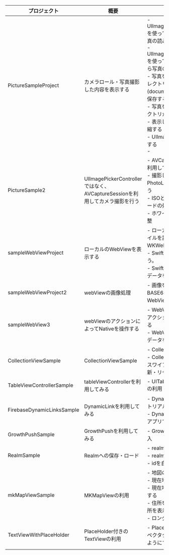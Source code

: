 |プロジェクト|概要|ポイント|
|---|---|---|
|PictureSampleProject|カメラロール・写真撮影した内容を表示する|- UIImagePickerControllerを使ってカメラからの写真の読み込み。<br> - UIImagePickerControllerを使ってカメラロールから写真の読み込み <br> - 写真をローカルのディレクトリ(documentDirectory)に保存する <br> - 写真をローカルディレクトリから読み込む<br> - 表示している写真を圧縮する <br> - UIImageの容量を取得する<br> - |
|PictureSample2|UIImagePickerControllerではなく、AVCaptureSessionを利用してカメラ撮影を行う| - AVCaptureSessionを利用してカメラ撮影<br> - 撮影した写真をPhotoLibraryに保存を行う<br> -  ISOとシャッタースピードの処理 <br> - ホワイトバランスの調整 |
|sampleWebViewProject|ローカルのWebViewを表示する| - ローカルのHTMLファイルを読み込んでWKWebViewに表示する<br> - SwiftからJS操作を行う。<br> - SwiftからWebViewにデータを受け渡す<br>|
|sampleWebViewProject2|webViewの画像処理| - 画像をUIImageをBASE64Encodeして、WebViewに受け渡す|
|sampleWebView3|webViewのアクションによってNativeを操作する| - WebView内で発火したアクションをキャッチする<br> - WebViewからNativeへデータを受け渡す|
|CollectionViewSample|CollectionViewSample| - CollectionViewの利用 <br> - CollectionViewを下にスワイプしてViewの更新・リセット|
|TableViewControllerSample|tableViewControllerを利用してみる| -  UITableViewControllerの利用|
|FirebaseDynamicLinksSample|DynamicLinkを利用してみる| - DynamicLinkのチュートリアル実装<br> - DynamicLinkのURLをアプリで読み込み|
|GrowthPushSample|GrowthPushを利用してみる| - GrowthPushのSDK導入|
|RealmSample|Realmへの保存・ロード| - realmへの保存<br> - realmからの読み込み<br> - idを自動生成|
|mkMapViewSample|MKMapViewの利用| - 地図の表示<br> - 現在地の表示<br> - 現在地を地図の中心にする<br> - 住所を入力して該当箇所を表示・ピンを指す<br> - ロングタップの検出|
|TextViewWithPlaceHolder|PlaceHolder付きのTextViewの利用| - PlaceHolderをインスペクタクルで設定出来るようにする。|
|||||
